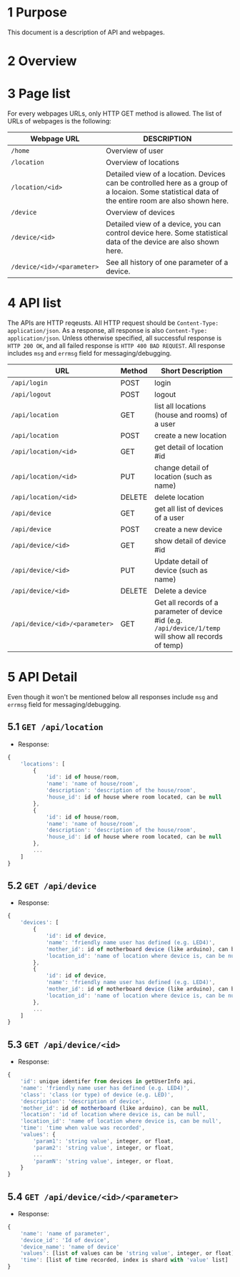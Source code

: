 **1 Purpose**
=============

This document is a description of API and webpages.


**2 Overview**
==============


**3 Page list**
==============

For every webpages URLs, only HTTP GET method is allowed.
The list of URLs of webpages is the following:

| Webpage URL                | DESCRIPTION                                             |
|----------------------------|---------------------------------------------------------|
| `/home`                    | Overview of user                                        |
| `/location`                | Overview of locations                                   |
| `/location/<id>`           | Detailed view of a location. Devices can be controlled here as a group of a locaion. Some statistical data of the entire room are also shown here. |
| `/device`                  | Overview of devices                                     |
| `/device/<id>`             | Detailed view of a device, you can control device here. Some statistical data of the device are also shown here. |
| `/device/<id>/<parameter>` | See all history of one parameter of a device.           |

**4 API list**
==============

The APIs are HTTP reqeusts.
All HTTP request should be `Content-Type: application/json`.
As a response, all response is also  `Content-Type: application/json`.
Unless otherwise specified, all successful response is `HTTP 200 OK`, and all
failed response is `HTTP 400 BAD REQUEST`.
All response includes `msg` and `errmsg` field for messaging/debugging.

| URL                             | Method | Short Description                                |
|---------------------------------|--------|--------------------------------------------------|
| `/api/login`                    | POST   | login                                            |
| `/api/logout`                   | POST   | logout                                           |
| `/api/location`                 | GET    | list all locations (house and rooms) of a user   |
| `/api/location`                 | POST   | create a new location                            |
| `/api/location/<id>`            | GET    | get detail of location #id                       |
| `/api/location/<id>`            | PUT    | change detail of location (such as name)         |
| `/api/location/<id>`            | DELETE | delete location                                  |
| `/api/device`                   | GET    | get all list of devices of a user                |
| `/api/device`                   | POST   | create a new device                              |
| `/api/device/<id>`              | GET    | show detail of device #id                        |
| `/api/device/<id>`              | PUT    | Update detail of device (such as name)           |
| `/api/device/<id>`              | DELETE | Delete a device                                  |
| `/api/device/<id>/<parameter>`  | GET    | Get all records of a parameter of device #id (e.g. `/api/device/1/temp` will show all records of temp)   |


**5 API Detail**
==============
Even though it won't be mentioned below all responses include 
`msg` and `errmsg` field for messaging/debugging.


**5.1 `GET /api/location`**
---------------------------
- Response:
``` JavaScript
{
    'locations': [
        {
            'id': id of house/room,
            'name': 'name of house/room',
            'description': 'description of the house/room',
            'house_id': id of house where room located, can be null  
        },
        {
            'id': id of house/room,
            'name': 'name of house/room',
            'description': 'description of the house/room',
            'house_id': id of house where room located, can be null  
        },
        ...
    ]
} 
```


**5.2 `GET /api/device`**
-------------------------
- Response:
``` JavaScript
{
    'devices': [
        {
            'id': id of device,             
            'name': 'friendly name user has defined (e.g. LED4)',
            'mother_id': id of motherboard device (like arduino), can be null,
            'location_id': 'name of location where device is, can be null',
        },
        {
            'id': id of device,             
            'name': 'friendly name user has defined (e.g. LED4)',
            'mother_id': id of motherboard device (like arduino), can be null,
            'location_id': 'name of location where device is, can be null',
        },
        ...
    ]
} 
```


**5.3 `GET /api/device/<id>`**
------------------------------
- Response:
``` JavaScript
{
    'id': unique identifer from devices in getUserInfo api,
    'name': 'friendly name user has defined (e.g. LED4)',
    'class': 'class (or type) of device (e.g. LED)',
    'description': 'description of device',
    'mother_id': id of motherboard (like arduino), can be null,
    'location': 'id of location where device is, can be null', 
    'location_id': 'name of location where device is, can be null',
    'time': 'time when value was recorded',
    'values': {
        'param1': 'string value', integer, or float,
        'param2': 'string value', integer, or float,
        ...
        'paramN': 'string value', integer, or float,
    }
}
```

**5.4 `GET /api/device/<id>/<parameter>`**
------------------------------------------
- Response:
``` JavaScript
{
    'name': 'name of parameter',
    'device_id': 'Id of device',
    'device_name': 'name of device'
    'values': [list of values can be 'string value', integer, or float],
    'time': [list of time recorded, index is shard with 'value' list]
}   
```

